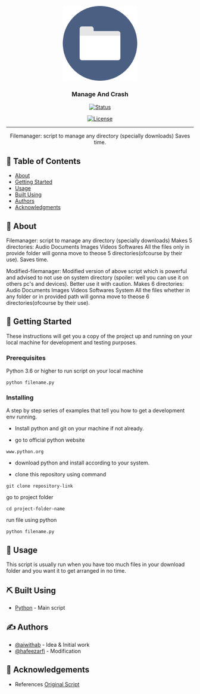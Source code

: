 <p align="center">
  <a href="" rel="noopener">
 <img width=200px height=200px src="https://github.com/aiwithab/ManageAndCrash/blob/documented-aiwithab/img/folder-manage-crash.png" alt="Project logo"></a>
</p>

<h3 align="center">Manage And Crash</h3>

<div align="center">

  [![Status](https://img.shields.io/badge/status-active-success.svg)]() 

  [![License](https://img.shields.io/badge/license-MIT-blue.svg)](https://github.com/aiwithab/ManageAndCrash/blob/documented-aiwithab/LICENSE)

</div>

---

<p align="center"> Filemanager: script to manage any directory (specially downloads)
Saves time.
    <br> 
</p>

## 📝 Table of Contents

- [About](#about)
- [Getting Started](#getting_started)
- [Usage](#usage)
- [Built Using](#built_using)
- [Authors](#authors)
- [Acknowledgments](#acknowledgement)

## 🧐 About <a name = "about"></a>
Filemanager: script to manage any directory (specially downloads)
  Makes 5 directories:
  Audio
  Documents
  Images
  Videos
  Softwares
All the files only in provide folder will gonna move to theose 5 directories(ofcourse by their use).
Saves time.

Modified-filemanager: Modified version of above script which is powerful and advised to not use on system directory (spoiler: well you can use it on others pc's and devices).
Better use it with caution.
  Makes 6 directories:
  Audio
  Documents
  Images
  Videos
  Softwares
  System
All the files whether in any folder or in provided path will gonna move to theose 6 directories(ofcourse by their use).

## 🏁 Getting Started <a name = "getting_started"></a>
These instructions will get you a copy of the project up and running on your local machine for development and testing purposes.
### Prerequisites

Python 3.6 or higher
to run script on your local machine
```
python filename.py
```

### Installing
A step by step series of examples that tell you how to get a development env running.

- Install python and git on your machine if not already.


- go to official python website
```
www.python.org
```

- download python and install according to your system.

- clone this repository using command

```
git clone repository-link
```

go to project folder

```
cd project-folder-name
```

run file using python

``` 
python filename.py 
```

## 🎈 Usage <a name="usage"></a>

This script is usually run when you have too much files in your download folder and you want it to get arranged in no time.

## ⛏️ Built Using <a name = "built_using"></a>

- [Python](https://www.python.org/) - Main script

## ✍️ Authors <a name = "authors"></a>

- [@aiwithab](https://github.com/aiwithab) - Idea & Initial work
- [@hafeezarfi](https://github.com/hafeezarfi) - Modification

## 🎉 Acknowledgements <a name = "acknowledgement"></a>

- References
[Original Script](https://github.com/aiwithab/Scripts/blob/master/DownloadedFilesManager.py)
